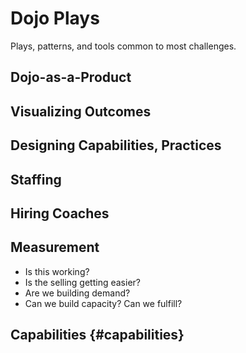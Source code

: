 
# Dojo Plays

Plays, patterns, and tools common to most challenges.

## Dojo-as-a-Product

## Visualizing Outcomes

## Designing Capabilities, Practices

## Staffing 

## Hiring Coaches

## Measurement

- Is this working?
- Is the selling getting easier?
- Are we building demand?
- Can we build capacity? Can we fulfill?

## Capabilities {#capabilities}
